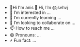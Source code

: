 -  🥰Hi I'm anis
   👋 Hi, I’m @jsvhvj
- 👀 I’m interested in ...
- 🌱 I’m currently learning ...
- 💞️ I’m looking to collaborate on ...
- 📫 How to reach me ...
- 😄 Pronouns: ...
- ⚡ Fun fact: ...

<!---
jsvhvj/jsvhvj is a ✨ special ✨ repository because its `README.md` (this file) appears on your GitHub profile.
You can click the Preview link to take a 
look at your changes.
--->
